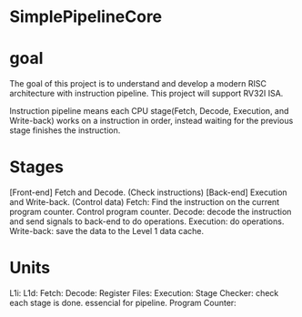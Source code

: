 # SimplePipelineCore
# goal
The goal of this project is to understand and develop a modern RISC architecture with instruction pipeline. This project will support RV32I ISA. 

Instruction pipeline means each CPU stage(Fetch, Decode, Execution, and Write-back) works on a instruction in order, instead waiting for the previous stage finishes the instruction.


# Stages

[Front-end] Fetch and Decode. (Check instructions)
[Back-end] Execution and Write-back. (Control data)
Fetch: Find the instruction on the current program counter. Control program counter.
Decode: decode the instruction and send signals to back-end to do operations.
Execution: do operations.
Write-back: save the data to the Level 1 data cache.

# Units

L1i:
L1d:
Fetch:
Decode:
Register Files:
Execution:
Stage Checker: check each stage is done. essencial for pipeline.
Program Counter:
